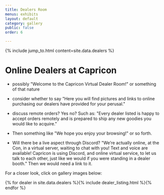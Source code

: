 ```yaml
---
title: Dealers Room
menus: exhibits
layout: default
category: gallery
public: false
order: 6

---
```

{% include jump_to.html content=site.data.dealers %}

# Online Dealers at Capricon

- possibly "Welcome to the Capricon Virtual Dealer Room!" or something of that nature

- consider whether to say "Here you will find pictures and links to online purchasing our dealers have provided for your perusal."

- discuss remote orders? Yes no? Such as: "Every dealer listed is happy to accept orders remotely and is prepared to ship any new goodies you would like to acquire."

- Then something like "We hope you enjoy your browsing!" or so forth.

- Will there be a live aspect through Discord? "We’re actually online, at the Con, in a virtual server, waiting to chat with you! Text and voice are available! Capricon is using Discord, and online virtual service, to let us talk to each other, just like we would if you were standing in a dealer booth." Then we would need a link to it.

For a closer look, click on gallery images below:

{% for dealer in site.data.dealers %}{% include dealer_listing.html %}{% endfor %}